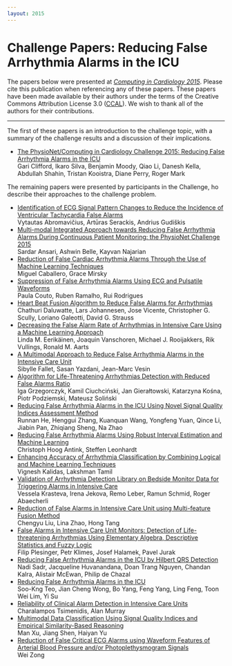 ```yaml
---
layout: 2015
---
```


# Challenge Papers: Reducing False Arrhythmia Alarms in the ICU 

The papers below were presented at [*Computing in Cardiology
2015*](http://www.cinc.org/). Please cite this publication when
referencing any of these papers. These papers have been made available
by their authors under the terms of the Creative Commons Attribution
License 3.0 ([CCAL](http://creativecommons.org/licenses/by/3.0/)). We
wish to thank all of the authors for their contributions.

---

The first of these papers is an introduction to the challenge topic,
with a summary of the challenge results and a discussion of their
implications.

- [The PhysioNet/Computing in Cardiology Challenge 2015: Reducing False
 Arrhythmia Alarms in the
 ICU](http://www.cinc.org/archives/2015/pdf/0273.pdf "0273.pdf (in new window)")\
 Gari Clifford, Ikaro Silva, Benjamin Moody, Qiao Li, Danesh Kella,
 Abdullah Shahin, Tristan Kooistra, Diane Perry, Roger Mark

The remaining papers were presented by participants in the Challenge,
ho describe their approaches to the challenge problem.

- [Identification of ECG Signal Pattern Changes to Reduce the Incidence
 of Ventricular Tachycardia False
 Alarms](http://www.cinc.org/archives/2015/pdf/1193.pdf "1193.pdf (in new window)")\
 Vytautas Abromavičius, Artūras Serackis, Andrius Gudiškis
- [Multi-modal Integrated Approach towards Reducing False Arrhythmia
 Alarms During Continuous Patient Monitoring: the PhysioNet Challenge
 2015](http://www.cinc.org/archives/2015/pdf/1181.pdf "1181.pdf (in new window)")\
 Sardar Ansari, Ashwin Belle, Kayvan Najarian
- [Reduction of False Cardiac Arrhythmia Alarms Through the Use of
 Machine Learning
 Techniques](http://www.cinc.org/archives/2015/pdf/1169.pdf "1169.pdf (in new window)")\
 Miguel Caballero, Grace Mirsky
- [Suppression of False Arrhythmia Alarms Using ECG and Pulsatile
 Waveforms](http://www.cinc.org/archives/2015/pdf/0749.pdf "0749.pdf (in new window)")\
 Paula Couto, Ruben Ramalho, Rui Rodrigues
- [Heart Beat Fusion Algorithm to Reduce False Alarms for
 Arrhythmias](http://www.cinc.org/archives/2015/pdf/0745.pdf "0745.pdf (in new window)")\
 Chathuri Daluwatte, Lars Johannesen, Jose Vicente, Christopher G.
 Scully, Loriano Galeotti, David G. Strauss
- [Decreasing the False Alarm Rate of Arrhythmias in Intensive Care
 Using a Machine Learning
 Approach](http://www.cinc.org/archives/2015/pdf/0293.pdf "0293.pdf (in new window)")\
 Linda M. Eerikäinen, Joaquin Vanschoren, Michael J. Rooijakkers, Rik
 Vullings, Ronald M. Aarts
- [A Multimodal Approach to Reduce False Arrhythmia Alarms in the
 Intensive Care
 Unit](http://www.cinc.org/archives/2015/pdf/0277.pdf "0277.pdf (in new window)")\
 Sibylle Fallet, Sasan Yazdani, Jean-Marc Vesin
- [Algorithm for Life-Threatening Arrhythmias Detection with Reduced
 False Alarms
 Ratio](http://www.cinc.org/archives/2015/pdf/1201.pdf "1201.pdf (in new window)")\
 Iga Grzegorczyk, Kamil Ciuchciński, Jan Gierałtowski, Katarzyna Kośna,
 Piotr Podziemski, Mateusz Soliński
- [Reducing False Arrhythmia Alarms in the ICU Using Novel Signal
 Quality Indices Assessment
 Method](http://www.cinc.org/archives/2015/pdf/1189.pdf "1189.pdf (in new window)")\
 Runnan He, Henggui Zhang, Kuanquan Wang, Yongfeng Yuan, Qince Li,
 Jiabin Pan, Zhiqiang Sheng, Na Zhao
- [Reducing False Arrhythmia Alarms Using Robust Interval Estimation and
 Machine
 Learning](http://www.cinc.org/archives/2015/pdf/0285.pdf "0285.pdf (in new window)")\
 Christoph Hoog Antink, Steffen Leonhardt
- [Enhancing Accuracy of Arrhythmia Classification by Combining Logical
 and Machine Learning
 Techniques](http://www.cinc.org/archives/2015/pdf/0733.pdf "0733.pdf (in new window)")\
 Vignesh Kalidas, Lakshman Tamil
- [Validation of Arrhythmia Detection Library on Bedside Monitor Data
 for Triggering Alarms in Intensive
 Care](http://www.cinc.org/archives/2015/pdf/0737.pdf "0737.pdf (in new window)")\
 Vessela Krasteva, Irena Jekova, Remo Leber, Ramun Schmid, Roger
 Abaecherli
- [Reduction of False Alarms in Intensive Care Unit using Multi-feature
 Fusion
 Method](http://www.cinc.org/archives/2015/pdf/0741.pdf "0741.pdf (in new window)")\
 Chengyu Liu, Lina Zhao, Hong Tang
- [False Alarms in Intensive Care Unit Monitors: Detection of
 Life-threatening Arrhythmias Using Elementary Algebra, Descriptive
 Statistics and Fuzzy
 Logic](http://www.cinc.org/archives/2015/pdf/0281.pdf "0281.pdf (in new window)")\
 Filip Plesinger, Petr Klimes, Josef Halamek, Pavel Jurak
- [Reducing False Arrhythmia Alarms in the ICU by Hilbert QRS
 Detection](http://www.cinc.org/archives/2015/pdf/1173.pdf "1173.pdf (in new window)")\
 Nadi Sadr, Jacqueline Huvanandana, Doan Trang Nguyen, Chandan Kalra,
 Alistair McEwan, Philip de Chazal
- [Reducing False Arrhythmia Alarms in the
 ICU](http://www.cinc.org/archives/2015/pdf/1177.pdf "1177.pdf (in new window)")\
 Soo-Kng Teo, Jian Cheng Wong, Bo Yang, Feng Yang, Ling Feng, Toon Wei
 Lim, Yi Su
- [Reliability of Clinical Alarm Detection in Intensive Care
 Units](http://www.cinc.org/archives/2015/pdf/1185.pdf "1185.pdf (in new window)")\
 Charalampos Tsimenidis, Alan Murray
- [Multimodal Data Classification Using Signal Quality Indices and
 Empirical Similarity-Based
 Reasoning](http://www.cinc.org/archives/2015/pdf/1197.pdf "1197.pdf (in new window)")\
 Man Xu, Jiang Shen, Haiyan Yu
- [Reduction of False Critical ECG Alarms using Waveform Features of
 Arterial Blood Pressure and/or Photoplethysmogram
 Signals](http://www.cinc.org/archives/2015/pdf/0289.pdf "0289.pdf (in new window)")\
 Wei Zong
